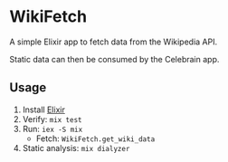 # WikiFetch

A simple Elixir app to fetch data from the Wikipedia API.

Static data can then be consumed by the Celebrain app.

## Usage

1. Install [Elixir](https://elixir-lang.org/)
2. Verify: `mix test`
3. Run: `iex -S mix`
    * Fetch: `WikiFetch.get_wiki_data`
4. Static analysis: `mix dialyzer`
